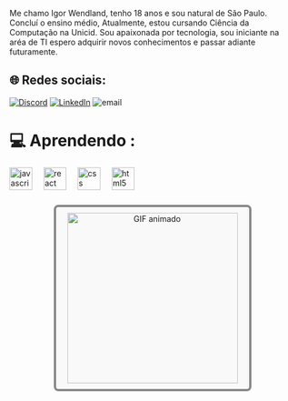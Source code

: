 Me chamo Igor Wendland, tenho 18 anos e sou natural de São Paulo. Concluí o ensino médio, Atualmente, estou cursando Ciência da Computação na Unicid. Sou apaixonada por tecnologia, sou iniciante na aréa de TI espero adquirir novos conhecimentos e passar adiante futuramente.

## 🌐 Redes sociais:
[![Discord](https://img.shields.io/badge/Discord-%237289DA.svg?logo=discord&logoColor=white)](https://discord.gg/379993572755374082) [![LinkedIn](https://img.shields.io/badge/LinkedIn-%230077B5.svg?logo=linkedin&logoColor=white)](https://www.linkedin.com/in/igor-wendland-48482237a//) ![email](https://img.shields.io/badge/Email-D14836?logo=gmail&logoColor=white) 

# 💻 Aprendendo :
<div align="left">
  <img src="https://cdn.jsdelivr.net/gh/devicons/devicon/icons/javascript/javascript-original.svg" height="40" alt="javascript logo"  />
  <img width="12" />
  <img src="https://cdn.jsdelivr.net/gh/devicons/devicon/icons/react/react-original.svg" height="40" alt="react logo"  />
  <img width="12" />
  <img src="https://cdn.jsdelivr.net/gh/devicons/devicon/icons/css3/css3-original.svg" height="40" alt="css logo"  />
  <img width="12" />
  <img src="https://cdn.jsdelivr.net/gh/devicons/devicon/icons/html5/html5-original.svg" height="40" alt="html5 logo"  />
</div>

###

<div align="left">
</div>

###

<!-- Proudly created with GPRM ( https://gprm.itsvg.in ) -->

<div style="border: 4px solid #888; border-radius: 8px; padding: 10px; background-color: #f9f9f9; width: 320px; margin: 0 auto; text-align: center;">

<img src="https://media2.giphy.com/media/bGgsc5mWoryfgKBx1u/giphy.gif" alt="GIF animado" width="300" />

</div>
